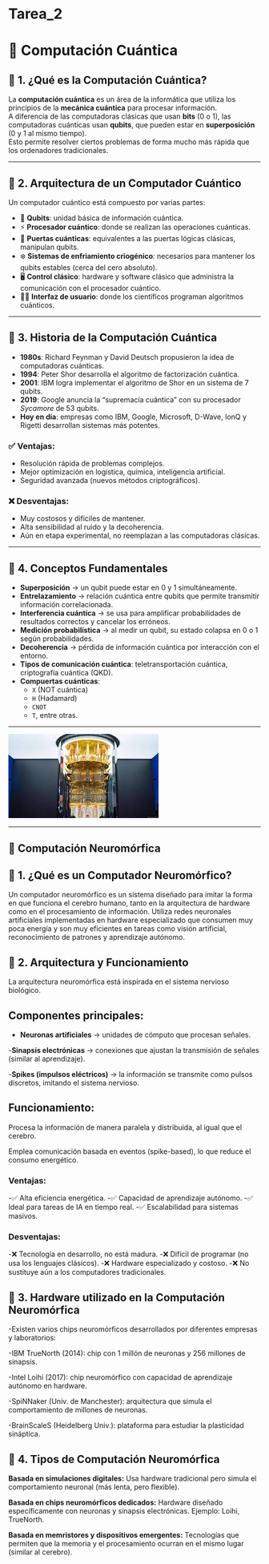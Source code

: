 # Tarea_2
# 📘 Computación Cuántica

## 🔹 1. ¿Qué es la Computación Cuántica?
La **computación cuántica** es un área de la informática que utiliza los principios de la **mecánica cuántica** para procesar información.  
A diferencia de las computadoras clásicas que usan **bits** (0 o 1), las computadoras cuánticas usan **qubits**, que pueden estar en **superposición** (0 y 1 al mismo tiempo).  
Esto permite resolver ciertos problemas de forma mucho más rápida que los ordenadores tradicionales.

---

## 🔹 2. Arquitectura de un Computador Cuántico
Un computador cuántico está compuesto por varias partes:

- 🧩 **Qubits**: unidad básica de información cuántica.  
- ⚡ **Procesador cuántico**: donde se realizan las operaciones cuánticas.  
- 🔐 **Puertas cuánticas**: equivalentes a las puertas lógicas clásicas, manipulan qubits.  
- ❄️ **Sistemas de enfriamiento criogénico**: necesarios para mantener los qubits estables (cerca del cero absoluto).  
- 🖥️ **Control clásico**: hardware y software clásico que administra la comunicación con el procesador cuántico.  
- 👩‍💻 **Interfaz de usuario**: donde los científicos programan algoritmos cuánticos.  

---

## 🔹 3. Historia de la Computación Cuántica
- **1980s**: Richard Feynman y David Deutsch propusieron la idea de computadoras cuánticas.  
- **1994**: Peter Shor desarrolla el algoritmo de factorización cuántica.  
- **2001**: IBM logra implementar el algoritmo de Shor en un sistema de 7 qubits.  
- **2019**: Google anuncia la “supremacía cuántica” con su procesador *Sycamore* de 53 qubits.  
- **Hoy en día**: empresas como IBM, Google, Microsoft, D-Wave, IonQ y Rigetti desarrollan sistemas más potentes.  

### ✅ Ventajas:
- Resolución rápida de problemas complejos.  
- Mejor optimización en logística, química, inteligencia artificial.  
- Seguridad avanzada (nuevos métodos criptográficos).  

### ❌ Desventajas:
- Muy costosos y difíciles de mantener.  
- Alta sensibilidad al ruido y la decoherencia.  
- Aún en etapa experimental, no reemplazan a las computadoras clásicas.  

---

## 🔹 4. Conceptos Fundamentales

- **Superposición** → un qubit puede estar en 0 y 1 simultáneamente.  
- **Entrelazamiento** → relación cuántica entre qubits que permite transmitir información correlacionada.  
- **Interferencia cuántica** → se usa para amplificar probabilidades de resultados correctos y cancelar los erróneos.  
- **Medición probabilística** → al medir un qubit, su estado colapsa en 0 o 1 según probabilidades.  
- **Decoherencia** → pérdida de información cuántica por interacción con el entorno.  
- **Tipos de comunicación cuántica**: teletransportación cuántica, criptografía cuántica (QKD).  
- **Compuertas cuánticas**:  
  - `X` (NOT cuántica)  
  - `H` (Hadamard)  
  - `CNOT`  
  - `T`, entre otras.  

---
![PC](img/descarga.jpeg)

---
## 📘 Computación Neuromórfica
## 🔹 1. ¿Qué es un Computador Neuromórfico?

Un computador neuromórfico es un sistema diseñado para imitar la forma en que funciona el cerebro humano, tanto en la arquitectura de hardware como en el procesamiento de información.
Utiliza redes neuronales artificiales implementadas en hardware especializado que consumen muy poca energía y son muy eficientes en tareas como visión artificial, reconocimiento de patrones y aprendizaje autónomo.

## 🔹 2. Arquitectura y Funcionamiento

La arquitectura neuromórfica está inspirada en el sistema nervioso biológico.

## Componentes principales:

-  **Neuronas artificiales** →  unidades de cómputo que procesan señales.

-**Sinapsis electrónicas** →  conexiones que ajustan la transmisión de señales (similar al aprendizaje).

-**Spikes (impulsos eléctricos)** →  la información se transmite como pulsos discretos, imitando el sistema nervioso.

## Funcionamiento:

Procesa la información de manera paralela y distribuida, al igual que el cerebro.

Emplea comunicación basada en eventos (spike-based), lo que reduce el consumo energético.

### Ventajas:
-✅ Alta eficiencia energética.
-✅ Capacidad de aprendizaje autónomo.
-✅ Ideal para tareas de IA en tiempo real.
-✅ Escalabilidad para sistemas masivos.

### Desventajas:
-❌ Tecnología en desarrollo, no está madura.
-❌ Difícil de programar (no usa los lenguajes clásicos).
-❌ Hardware especializado y costoso.
-❌ No sustituye aún a los computadores tradicionales.

## 🔹 3. Hardware utilizado en la Computación Neuromórfica

-Existen varios chips neuromórficos desarrollados por diferentes empresas y laboratorios:

-IBM TrueNorth (2014): chip con 1 millón de neuronas y 256 millones de sinapsis.

-Intel Loihi (2017): chip neuromórfico con capacidad de aprendizaje autónomo en hardware.

-SpiNNaker (Univ. de Manchester): arquitectura que simula el comportamiento de millones de neuronas.

-BrainScaleS (Heidelberg Univ.): plataforma para estudiar la plasticidad sináptica.

## 🔹 4. Tipos de Computación Neuromórfica

**Basada en simulaciones digitales:**
Usa hardware tradicional pero simula el comportamiento neuronal (más lenta, pero flexible).

**Basada en chips neuromórficos dedicados:**
Hardware diseñado específicamente con neuronas y sinapsis electrónicas. Ejemplo: Loihi, TrueNorth.

**Basada en memristores y dispositivos emergentes:**
Tecnologías que permiten que la memoria y el procesamiento ocurran en el mismo lugar (similar al cerebro).

